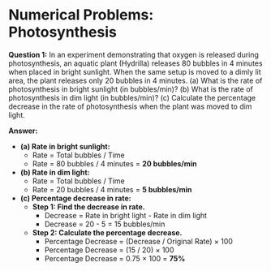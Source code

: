 # Numerical Problems: Photosynthesis

**Question 1:** In an experiment demonstrating that oxygen is released during photosynthesis, an aquatic plant (Hydrilla) releases 80 bubbles in 4 minutes when placed in bright sunlight. When the same setup is moved to a dimly lit area, the plant releases only 20 bubbles in 4 minutes.
(a) What is the rate of photosynthesis in bright sunlight (in bubbles/min)?
(b) What is the rate of photosynthesis in dim light (in bubbles/min)?
(c) Calculate the percentage decrease in the rate of photosynthesis when the plant was moved to dim light.

**Answer:**
*   **(a) Rate in bright sunlight:**
    *   Rate = Total bubbles / Time
    *   Rate = 80 bubbles / 4 minutes = **20 bubbles/min**
*   **(b) Rate in dim light:**
    *   Rate = Total bubbles / Time
    *   Rate = 20 bubbles / 4 minutes = **5 bubbles/min**
*   **(c) Percentage decrease in rate:**
    *   **Step 1: Find the decrease in rate.**
        *   Decrease = Rate in bright light - Rate in dim light
        *   Decrease = 20 - 5 = 15 bubbles/min
    *   **Step 2: Calculate the percentage decrease.**
        *   Percentage Decrease = (Decrease / Original Rate) × 100
        *   Percentage Decrease = (15 / 20) × 100
        *   Percentage Decrease = 0.75 × 100 = **75%**
